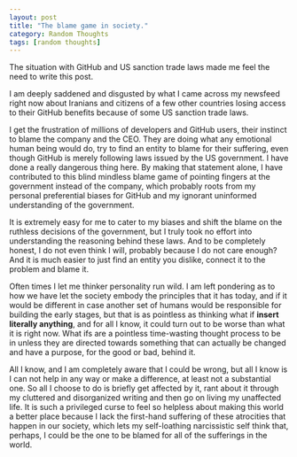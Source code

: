 ```yaml
---
layout: post
title: "The blame game in society."
category: Random Thoughts
tags: [random thoughts]
---
```


The situation with GitHub and US sanction trade laws made me feel the need to write this post.

I am deeply saddened and disgusted by what I came across my newsfeed right now about Iranians and citizens of a few other countries losing access to their GitHub benefits because of some US sanction trade laws.

I get the frustration of millions of developers and GitHub users, their instinct to blame the company and the CEO. They are doing what any emotional human being would do, try to find an entity to blame for their suffering, even though GitHub is merely following laws issued by the US government. I have done a really dangerous thing here. By making that statement alone, I have contributed to this blind mindless blame game of pointing fingers at the government instead of the company, which probably roots from my personal preferential biases for GitHub and my ignorant uninformed understanding of the government.

It is extremely easy for me to cater to my biases and shift the blame on the ruthless decisions of the government, but I truly took no effort into understanding the reasoning behind these laws. And to be completely honest, I do not even think I will, probably because I do not care enough? And it is much easier to just find an entity you dislike, connect it to the problem and blame it.

Often times I let me thinker personality run wild. I am left pondering as to how we have let the society embody the principles that it has today, and if it would be different in case another set of humans would be responsible for building the early stages, but that is as pointless as thinking what if **insert literally anything**, and for all I know, it could turn out to be worse than what it is right now. What ifs are a pointless time-wasting thought process to be in unless they are directed towards something that can actually be changed and have a purpose, for the good or bad, behind it.

All I know, and I am completely aware that I could be wrong, but all I know is I can not help in any way or make a difference, at least not a substantial one. So all I choose to do is briefly get affected by it, rant about it through my cluttered and disorganized writing and then go on living my unaffected life. It is such a privileged curse to feel so helpless about making this world a better place because I lack the first-hand suffering of these atrocities that happen in our society, which lets my self-loathing narcissistic self think that, perhaps, I could be the one to be blamed for all of the sufferings in the world.
